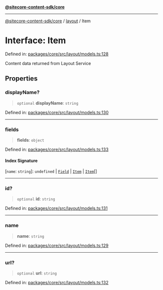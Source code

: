 [**@sitecore-content-sdk/core**](../../README.md)

***

[@sitecore-content-sdk/core](../../README.md) / [layout](../README.md) / Item

# Interface: Item

Defined in: [packages/core/src/layout/models.ts:128](https://github.com/Sitecore/xmc-jss-dev/blob/720101351f0fb188079de6af083055c123c9442b/packages/core/src/layout/models.ts#L128)

Content data returned from Layout Service

## Properties

### displayName?

> `optional` **displayName**: `string`

Defined in: [packages/core/src/layout/models.ts:130](https://github.com/Sitecore/xmc-jss-dev/blob/720101351f0fb188079de6af083055c123c9442b/packages/core/src/layout/models.ts#L130)

***

### fields

> **fields**: `object`

Defined in: [packages/core/src/layout/models.ts:133](https://github.com/Sitecore/xmc-jss-dev/blob/720101351f0fb188079de6af083055c123c9442b/packages/core/src/layout/models.ts#L133)

#### Index Signature

\[`name`: `string`\]: `undefined` \| [`Field`](Field.md) \| [`Item`](Item.md) \| [`Item`](Item.md)[]

***

### id?

> `optional` **id**: `string`

Defined in: [packages/core/src/layout/models.ts:131](https://github.com/Sitecore/xmc-jss-dev/blob/720101351f0fb188079de6af083055c123c9442b/packages/core/src/layout/models.ts#L131)

***

### name

> **name**: `string`

Defined in: [packages/core/src/layout/models.ts:129](https://github.com/Sitecore/xmc-jss-dev/blob/720101351f0fb188079de6af083055c123c9442b/packages/core/src/layout/models.ts#L129)

***

### url?

> `optional` **url**: `string`

Defined in: [packages/core/src/layout/models.ts:132](https://github.com/Sitecore/xmc-jss-dev/blob/720101351f0fb188079de6af083055c123c9442b/packages/core/src/layout/models.ts#L132)
